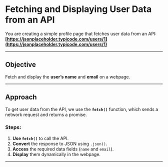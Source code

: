 # Fetching and Displaying User Data from an API

You are creating a simple profile page that fetches user data from an API:  
 **[https://jsonplaceholder.typicode.com/users/1](https://jsonplaceholder.typicode.com/users/1)**

---

##  Objective
Fetch and display the **user’s name** and **email** on a webpage.

---

## Approach

To get user data from the API, we use the **`fetch()`** function, which sends a network request and returns a promise.

### Steps:
1. **Use `fetch()`** to call the API.  
2. **Convert** the response to JSON using `.json()`.  
3. **Access** the required data fields (`name` and `email`).  
4. **Display** them dynamically in the webpage.

---
